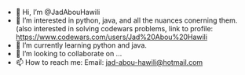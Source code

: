 - 👋 Hi, I’m @JadAbouHawili
- 👀 I’m interested in python, java, and all the nuances conerning them. (also interested in solving codewars problems, link to profile: https://www.codewars.com/users/Jad%20Abou%20Hawili
- 🌱 I’m currently learning python and java.
- 💞️ I’m looking to collaborate on ...
- 📫 How to reach me: Email: jad-abou-hawili@hotmail.com

<!---
SleepyGuy2003/SleepyGuy2003 is a ✨ special ✨ repository because its `README.md` (this file) appears on your GitHub profile.
You can click the Preview link to take a look at your changes.
--->
